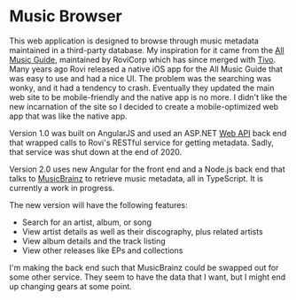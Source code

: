 Music Browser
============
This web application is designed to browse through music metadata maintained in a third-party database. My inspiration for it came from the
[All Music Guide](http://www.allmusic.com), maintained by RoviCorp which has since merged with [Tivo](https://business.tivo.com). Many years
ago Rovi released a native iOS app for the All Music Guide that was easy to use and had a nice UI. The problem was the searching was wonky, and it had
a tendency to crash. Eventually they updated the main web site to be mobile-friendly and the native app is no more. I didn't like the new incarnation 
of the site so I decided to create a mobile-optimized web app that was like the native app. 

Version 1.0 was built on AngularJS and used an ASP.NET [Web API](https://dotnet.microsoft.com/apps/aspnet/apis) back end that wrapped calls 
to Rovi's RESTful service for getting metadata. Sadly, that service was shut down at the end of 2020.

Version 2.0 uses new Angular for the front end and a Node.js back end that talks to [MusicBrainz](https:///musicbrainz.org) to retrieve music 
metadata, all in TypeScript. It is currently a work in progress.

The new version will have the following features:

* Search for an artist, album, or song
* View artist details as well as their discography, plus related artists
* View album details and the track listing
* View other releases like EPs and collections

I'm making the back end such that MusicBrainz could be swapped out for some other service. They seem to have the data that I want, but I might end
up changing gears at some point.
